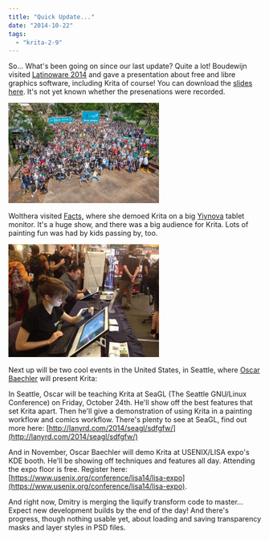 ```yaml
---
title: "Quick Update..."
date: "2014-10-22"
tags: 
  - "krita-2-9"
---
```


So... What's been going on since our last update? Quite a lot! Boudewijn visited [Latinoware 2014](http://2014.latinoware.org) and gave a presentation about free and libre graphics software, including Krita of course! You can download the [slides here](http://files.kde.org/krita/marketing/latinoware2014/latinoware.odp). It's not yet known whether the presenations were recorded.

[![final](images/final-300x200.png)](https://krita.org/wp-content/uploads/2014/10/final.png)

Wolthera visited [Facts,](http://www.facts.be/) where she demoed Krita on a big [Yiynova](https://twitter.com/Yiynova_Europe) tablet monitor. It's a huge show, and there was a big audience for Krita. Lots of painting fun was had by kids passing by, too.

[![facts](images/facts-300x225.jpg)](https://krita.org/wp-content/uploads/2014/10/facts.jpg)

Next up will be two cool events in the United States, in Seattle, where [Oscar Baechler](http://ogbog.net) will present Krita:

In Seattle, Oscar will be teaching Krita at SeaGL (The Seattle GNU/Linux Conference) on Friday, October 24th. He'll show off the best features that set Krita apart. Then he'll give a demonstration of using Krita in a painting workflow and comics workflow. There's plenty to see at SeaGL, find out more here: [http://lanyrd.com/2014/seagl/sdfgfw/](http://lanyrd.com/2014/seagl/sdfgfw/)

And in November, Oscar Baechler will demo Krita at USENIX/LISA expo's KDE booth. He'll be showing off techniques and features all day. Attending the expo floor is free. Register here: [https://www.usenix.org/conference/lisa14/lisa-expo](https://www.usenix.org/conference/lisa14/lisa-expo).

And right now, Dmitry is merging the liquify transform code to master... Expect new development builds by the end of the day! And there's progress, though nothing usable yet, about loading and saving transparency masks and layer styles in PSD files.
